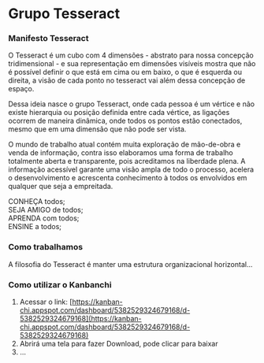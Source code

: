 # Grupo Tesseract

### Manifesto Tesseract

O Tesseract é um cubo com 4 dimensões - abstrato para nossa concepção tridimensional - e sua representação em dimensões visíveis mostra que não é possível definir o que está em cima ou em baixo, o que é esquerda ou direita, a visão de cada ponto no tesseract vai além dessa concepção de espaço.

Dessa ideia nasce o grupo Tesseract, onde cada pessoa é um vértice e não existe hierarquia ou posição definida entre cada vértice, as ligações ocorrem de maneira dinâmica, onde todos os pontos estão conectados, mesmo que em uma dimensão que não pode ser vista.

O mundo de trabalho atual contém muita exploração de mão-de-obra e venda de informação, contra isso elaboramos uma forma de trabalho totalmente aberta e transparente, pois acreditamos na liberdade plena. A informação acessível garante uma visão ampla de todo o processo, acelera o desenvolvimento e acrescenta conhecimento à todos os envolvidos em qualquer que seja a empreitada.

CONHEÇA todos;  
SEJA AMIGO de todos;  
APRENDA com todos;  
ENSINE a todos;

### Como trabalhamos

A filosofia do Tesseract é manter uma estrutura organizacional horizontal...

### Como utilizar o Kanbanchi

1. Acessar o link: [https://kanban-chi.appspot.com/dashboard/5382529324679168/d-5382529324679168](https://kanban-chi.appspot.com/dashboard/5382529324679168/d-5382529324679168)
2. Abrirá uma tela para fazer Download, pode clicar para baixar
3. ...



